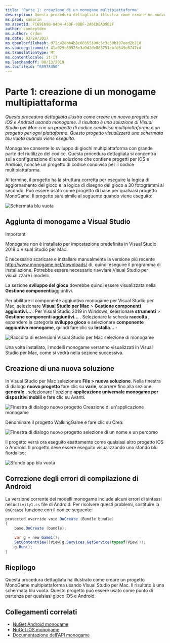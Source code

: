 ```yaml
---
title: 'Parte 1: creazione di un monogame multipiattaforma'
description: Questa procedura dettagliata illustra come creare un nuovo progetto per iOS e Android usando monogame. Il risultato è una soluzione di Visual Studio per Mac con un progetto di codice condiviso multipiattaforma e un progetto per ogni piattaforma. Questo progetto visualizzerà una schermata blu vuota quando viene eseguita.
ms.prod: xamarin
ms.assetid: FC69E69B-04D4-45DF-9BBF-2A6CDEAD9B2F
author: conceptdev
ms.author: crdun
ms.date: 03/28/2017
ms.openlocfilehash: d72c428bb4b8c88365180c5c3c50b107eed2b21d
ms.sourcegitcommit: 41a029c69925e3a9d2de883751ebfd649e8747cd
ms.translationtype: MT
ms.contentlocale: it-IT
ms.lasthandoff: 08/13/2019
ms.locfileid: "68978450"
---
```

# <a name="part-1--creating-a-cross-platform-monogame"></a>Parte 1: creazione di un monogame multipiattaforma

_Questa procedura dettagliata illustra come creare un nuovo progetto per iOS e Android usando monogame. Il risultato è una soluzione di Visual Studio per Mac con un progetto di codice condiviso multipiattaforma e un progetto per ogni piattaforma. Questo progetto visualizzerà una schermata blu vuota quando viene eseguita._

Monogame consente lo sviluppo di giochi multipiattaforma con grande parte del riutilizzo del codice. Questa procedura dettagliata si concentra sulla configurazione di una soluzione che contiene progetti per iOS e Android, nonché un progetto di codice condiviso per il codice multipiattaforma.

Al termine, il progetto ha la struttura corretta per eseguire la logica di aggiornamento del gioco e la logica di disegno del gioco a 30 fotogrammi al secondo. Può essere usato come progetto di base per qualsiasi progetto MonoGame. Il progetto sarà simile al seguente quando viene eseguito:

![Schermata blu vuota](part1-images/image1.png)

## <a name="adding-monogame-to-visual-studio"></a>Aggiunta di monogame a Visual Studio

> [!IMPORTANT]
> Monogame non è installato per impostazione predefinita in Visual Studio 2019 o Visual Studio per Mac.
>
> È necessario scaricare e installare manualmente la versione più recente http://www.monogame.net/downloads/ di, quindi eseguire il programma di installazione. Potrebbe essere necessario riavviare Visual Studio per visualizzare i modelli.
>
> La sezione **sviluppo del gioco** dovrebbe quindi essere visualizzata nella **Gestione componenti**aggiuntivi.

Per abilitare il componente aggiuntivo monogame per Visual Studio per Mac, selezionare **Visual Studio per Mac** > **Gestione componenti aggiuntivi...** . Per Visual Studio 2019 in Windows, selezionare **strumenti** > **Gestione componenti aggiuntivi...** . Selezionare la scheda **raccolta** , espandere la categoria **sviluppo gioco** e selezionare **componente aggiuntivo monogame**, quindi fare clic su **Installa...** :

![Raccolta di estensioni Visual Studio per Mac selezione di monogame](part1-images/image2.png)

Una volta installato, i modelli monogame verranno visualizzati in Visual Studio per Mac, come si vedrà nella sezione successiva.

## <a name="creating-a-new-solution"></a>Creazione di una nuova soluzione

In Visual Studio per Mac selezionare **File > nuova soluzione**. Nella finestra di dialogo **nuovo progetto** fare clic su **varie**, scorrere fino alla sezione **generale** , selezionare l'opzione **applicazione universale monogame per dispositivi mobili** e fare clic su Avanti.

![Finestra di dialogo nuovo progetto Creazione di un'applicazione monogame](part1-images/image3.png)

Denominare il progetto WalkingGame e fare clic su Crea:

![Finestra di dialogo nuovo progetto selezione di un nome e un percorso](part1-images/image4.png)

Il progetto verrà ora eseguito esattamente come qualsiasi altro progetto iOS o Android. Il progetto deve essere eseguito visualizzando uno sfondo blu fiordaliso:

![Sfondo app blu vuota](part1-images/image5.png)

## <a name="fixing-android-compile-errors"></a>Correzione degli errori di compilazione di Android

La versione corrente dei modelli monogame include alcuni errori di sintassi nel `Activity1.cs` file di Android. Per risolvere questi problemi, sostituire la `OnCreate` funzione con il codice seguente:

```csharp
protected override void OnCreate (Bundle bundle)
{
    base.OnCreate (bundle);

    var g = new Game1();
    SetContentView((View)g.Services.GetService(typeof(View)));
    g.Run();
}
```

## <a name="summary"></a>Riepilogo

Questa procedura dettagliata ha illustrato come creare un progetto MonoGame multipiattaforma usando Visual Studio per Mac. Il risultato è una schermata blu vuota. Questo progetto può essere usato come punto di partenza per qualsiasi gioco iOS e Android.

## <a name="related-links"></a>Collegamenti correlati

- [NuGet Android monogame](https://www.nuget.org/packages/MonoGame.Framework.Android/)
- [NuGet iOS monogame](https://www.nuget.org/packages/MonoGame.Framework.iOS/)
- [Documentazione dell'API monogame](http://www.monogame.net/documentation/?page=main)
